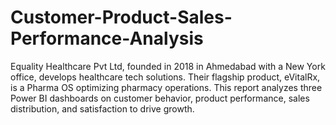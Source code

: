 # Customer-Product-Sales-Performance-Analysis
Equality Healthcare Pvt Ltd, founded in 2018 in Ahmedabad with a New York office, develops healthcare tech solutions. Their flagship product, eVitalRx, is a Pharma OS optimizing pharmacy operations. This report analyzes three Power BI dashboards on customer behavior, product performance, sales distribution, and satisfaction to drive growth.
